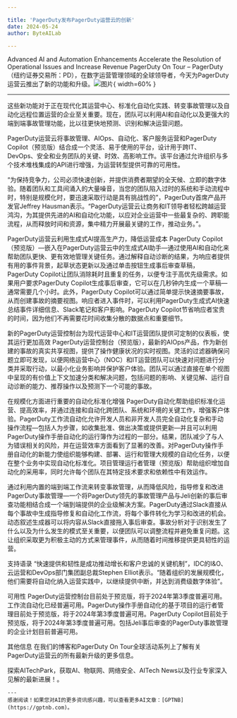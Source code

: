 ```yaml
---

title: 'PagerDuty发布PagerDuty运营云的创新'
date: 2024-05-24
author: ByteAILab

---
```


Advanced AI and Automation Enhancements Accelerate the Resolution of Operational Issues and Increase Revenue
PagerDuty On Tour – PagerDuty（纽约证券交易所：PD），在数字运营管理领域的全球领导者，今天为PagerDuty运营云推出了新的功能和升级。![图片](https://ai-techpark.com/wp-content/uploads/2024/05/PagerDuty-960x540.jpg){ width=60% }

---
这些新功能对于正在现代化其运营中心、标准化自动化实践、转变事故管理以及自动化远程位置运营的企业至关重要。现在，团队可以利用AI和自动化以及更强大的端到端事故管理功能，比以往更快地预测、识别和解决运营问题。

PagerDuty运营云将事故管理、AIOps、自动化、客户服务运营和PagerDuty Copilot（预览版）结合成一个灵活、易于使用的平台，设计用于跨IT、DevOps、安全和业务团队的关键、时效、高影响工作。该平台通过允许组织与多个技术堆栈集成的API进行增强，为运营转型提供可靠的可用性。

“为保持竞争力，公司必须快速创新，并提供消费者期望的全天候、立即的数字体验。随着团队和工具间涌入的大量噪音，当您的团队陷入过时的系统和手动流程中时，特别是规模化时，要迅速采取行动是具有挑战性的”，PagerDuty首席产品开发官Jeffrey Hausman表示。“PagerDuty运营云让商务和IT领导者轻松跨越运营鸿沟，为其提供先进的AI和自动化功能，以应对企业运营中一些最复杂的、跨职能流程，从而释放时间和资源，集中精力开展最关键的工作，推动业务。”。

PagerDuty运营云利用生成式AI提高生产力，降低运营成本
PagerDuty Copilot（预览版）—嵌入在PagerDuty运营云中的生成式AI助手—通过使用AI和自动化来帮助团队更快、更有效地管理关键任务。通过解释自动诊断的结果，为响应者提供有用的事件背景，起草状态更新以及通过单击按钮生成事后审查草稿，PagerDuty Copilot让团队消除耗时且重复的任务，以便专注于高优先级需求。如果用户要求PagerDuty Copilot生成事后审查，它可以在几秒钟内生成一个草稿—通常需要几个小时。此外，PagerDuty Copilot可以通过简单提示快速摘要事故，从而创建事故的摘要视图。响应者进入事件时，可以利用PagerDuty生成式AI快速总结事件详细信息、Slack笔记和客户影响。PagerDuty Copilot节省响应者宝贵的时间，因为他们不再需要花时间收集分散的数据点和重要细节。

新的PagerDuty运营控制台为现代运营中心和IT运营团队提供可定制的仪表板，使其运行更加高效
PagerDuty运营控制台（预览版），最新的AIOps产品，作为新创建的事故的真实共享视图，提供了操作健康状况的实时视图。灵活的过滤器确保问题立即可发现，以便网络运营中心（NOC）和IT运营团队可以快速对问题进行分类并采取行动，以最小化业务影响并保护客户体验。团队可以通过直接在单个视图中呈现的有价值上下文加速分类和解决问题，包括问题的影响、关键见解、运行自动诊断的能力、推荐操作以及预测下一个可能的事故。

在规模化方面进行重要的自动化标准化增强
PagerDuty自动化帮助组织标准化运营、提高效率，并通过连接和自动化跨团队、系统和环境的关键工作，增强客户体验。PagerDuty工作流自动化允许开发人员和非开发人员完全自动化复杂和手动操作流程—包括人为步骤，如收集批准、做出决策或提供更新—并且可以利用PagerDuty操作手册自动化的运行簿作为过程的一部分。结果，团队减少了与人为错误相关的风险，并在运营效率方面看到了显著的改善。对PagerDuty操作手册自动化的新能力使组织能够构建、部署、运行和管理大规模的自动化任务，以便在整个业务中实现自动化标准化。项目管理运行者管理（预览版）帮助组织增加自动化的采用率，同时允许每个团队在其特定技术要求和依赖性中有效运作。

通过利用内置的端到端工作流来转变事故管理，从而降低风险，指导修复和改进
PagerDuty事故管理—一个将PagerDuty领先的事故管理产品与Jeli创新的事后审查功能相结合成一个端到端提供的企业级解决方案。PagerDuty通过Slack直接从每个事故中生成指导修复和自动化工作流，将每个事件转化为学习和改进的机会。动态叙述生成器可以将内容从Slack直接拖入事后审查。事故分析对于识别发生了什么以及为什么发生的模式至关重要，以便团队可以调整流程并避免重复问题。这让组织采取更为积极主动的方式来管理事件，从而随着时间推移提供更具韧性的运营。

支持语录
“快速提供和韧性是成功推动增长和客户忠诚的关键机制”，IDC的I&O、云运营和DevOps部门集团副总裁Stephen Elliot表示。“随着组织的发展规模化，他们需要将自动化纳入运营实践中，以继续提供中断，并达到消费级数字体验”。

可用性
PagerDuty运营控制台目前处于预览版，将于2024年第3季度普遍可用。工作流自动化已经普遍可用。PagerDuty操作手册自动化的基于项目的运行者管理目前处于预览版，将于2024年第3季度普遍可用。PagerDuty Copilot目前处于预览版，将于2024年第3季度普遍可用。包括Jeli事后审查的PagerDuty事故管理的企业计划目前普遍可用。

其他信息
在我们的博客和PagerDuty On Tour全球活动系列上了解有关PagerDuty运营云的所有最新升级的更多信息。

探索AITechPark，获取AI、物联网、网络安全、AITech News以及行业专家深入见解的最新进展！。

```
---
感谢阅读！如果您对AI的更多资讯感兴趣，可以查看更多AI文章：[GPTNB](https://gptnb.com)。